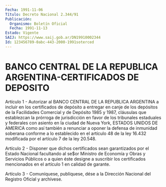 ```yaml
---
Fecha: 1991-11-06
Título: Decreto Nacional 2.344/91
Publicación:
  Organismo: Boletín Oficial
  Fecha: 1991-11-13
Estado: Vigente
SAIJ: https://www.saij.gob.ar/DN19910002344
Id: 123456789-0abc-443-2000-1991soterced
---
```

# BANCO CENTRAL DE LA REPUBLICA ARGENTINA-CERTIFICADOS DE DEPOSITO

<a id="1"></a>
Artículo  1  -  Autorizar  al  BANCO  CENTRAL  DE LA REPUBLICA ARGENTINA a incluir en los certificados de depósito a  entregar  en canje  de  los  depósitos de la Facilidades Comercial y de Depósito 1985 y 1987, cláusulas  que establezcan la prórroga de jurisdicción en favor de los tribunales  estaduales  y  federales con asiento en la  ciudad  de  Nueva  York,  ESTADOS  UNIDOS DE AMERICA  como  así también  a  renunciar  a oponer la defensa  de  inmunidad  soberana conforme a lo establecido  en  el  artículo  48  de  la  ley 16.432 modificada por el artículo 7 de la ley 20.548.

<a id="2"></a>
Artículo 2 - Disponer que dichos certificados sean garantizados por  el  Estado Nacional facultando al se$or Ministro de Economía y Obras y Servicios  Públicos  o a quien éste designe a suscribir los certificados mencionados en el  artículo  1  en calidad de garante.

<a id="3"></a>
Artículo  3  -  Comuníquese,  publíquese,  dése a la Dirección Nacional del Registro Oficial y archívese.